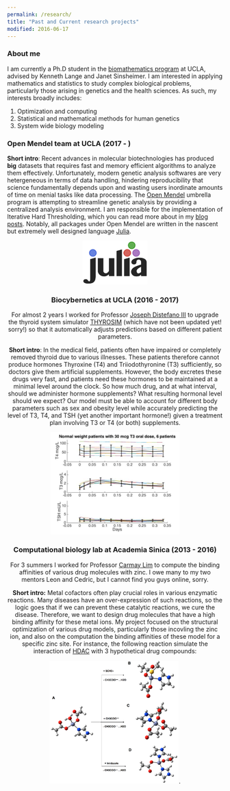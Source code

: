```yaml
---
permalink: /research/
title: "Past and Current research projects"
modified: 2016-06-17
---
```


### About me 
I am currently a Ph.D student in the [biomathematics program](http://www.biomath.ucla.edu/) at UCLA, advised by Kenneth Lange and Janet Sinsheimer. I am interested in applying mathematics and statistics to study complex biological problems, particularly those arising in genetics and the health sciences. As such, my interests broadly includes:

1. Optimization and computing
1. Statistical and mathematical methods for human genetics
1. System wide biology modeling

### Open Mendel team at UCLA (2017 - )

**Short intro**: Recent advances in molecular biotechnologies has produced **big** datasets that requires fast and memory efficient algorithms to analyze them effectively. Unfortunately, modern genetic analysis softwares are very hetergeneous in terms of data handling, hindering reproducibility that science fundamentally depends upon and wasting users inordinate amounts of time on menial tasks like data processing. The [Open Mendel](https://openmendel.github.io/) umbrella program is attempting to streamline genetic analysis by providing a centralized analysis environment. I am responsible for the implementation of Iterative Hard Thresholding, which you can read more about in my [blog posts](https://biona001.github.io/year-archive/). Notably, all packages under Open Mendel are written in the nascent but extremely well designed language [Julia](https://julialang.org/). 

<div style="text-align:center"><img src="../images/Julia_prog_language.png" width="30%">


### Biocybernetics at UCLA (2016 - 2017)

For almost 2 years I worked for Professor [Joseph Distefano III](https://www.cs.ucla.edu/joseph-distefano-iii/) to upgrade the thyroid system simulator [THYROSIM](http://biocyb1.cs.ucla.edu/thyrosim/) (which have not been updated yet! sorry!) so that it automatically adjusts predictions based on different patient parameters. 

**Short intro**: In the medical field, patients often have impaired or completely removed thyroid due to various illnesses. These patients therefore cannot produce hormones Thyroxine (T4) and Triiodothyronine (T3) sufficiently, so doctors give them artificial supplements. However, the body excretes these drugs very fast, and patients need these hormones to be maintained at a minimal level around the clock. So how much drug, and at what interval, should we administer hormone supplements? What resulting hormonal level should we expect? Our model must be able to account for different body parameters such as sex and obesity level while accurately predicting the level of T3, T4, and TSH (yet another important hormone!) given a treatment plan involving T3 or T4 (or both) supplements.

<div style="text-align:center"><img src="../images/normal30_error16.jpg" width="60%">

### Computational biology lab at Academia Sinica (2013 - 2016)

For 3 summers I worked for Professor [Carmay Lim](http://www.ibms.sinica.edu.tw/pi_webpage/blue_style2016/index.php?p_id=34&journal_info_sysid=100612) to compute the binding affinities of various drug molecules with zinc. I owe many to my two mentors Leon and Cedric, but I cannot find you guys online, sorry. 

**Short intro:** Metal cofactors often play crucial roles in various enzymatic reactions. Many diseases have an over-expression of such reactions, so the logic goes that if we can prevent these catalytic reactions, we cure the disease. Therefore, we want to design drug molecules that have a high binding affinity for these metal ions. My project focused on the structural optimization of various drug models, particularly those incovling the zinc ion, and also on the computation the binding affinities of these model for a specific zinc site. For instance, the following reaction simulate the interaction of [HDAC](https://en.wikipedia.org/wiki/Histone_deacetylase) with 3 hypothetical drug compounds:

<div style="text-align:center"><img src="../images/HHDw-2.png" width="60%">.


